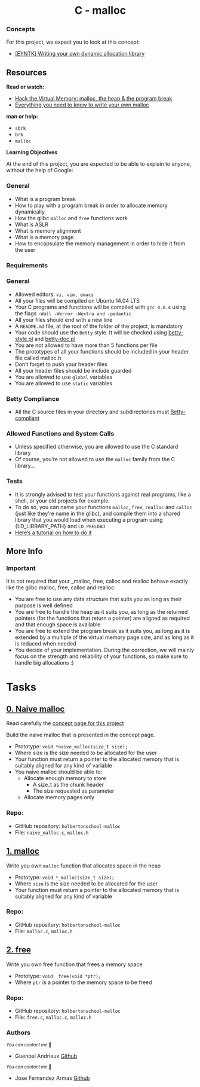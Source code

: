 <h1 align="center">C - malloc</h1>

### Concepts
For this project, we expect you to look at this concept:

* [[EYNTK] Writing your own dynamic allocation library](./EYNTK/README.md)

## Resources
**Read or watch:**

* [Hack the Virtual Memory: malloc, the heap & the program break](https://blog.holbertonschool.com/hack-the-virtual-memory-malloc-the-heap-the-program-break/)
* [Everything you need to know to write your own malloc](./Automatic_allocation.md)

**man or help:**

* `sbrk`
* `brk`
* `malloc`

**Learning Objectives**

At the end of this project, you are expected to be able to explain to anyone, without the help of Google:

### General
* What is a program break
* How to play with a program break in order to allocate memory dynamically
* How the glibc `malloc` and `free` functions work
* What is ASLR
* What is memory alignment
* What is a memory page
* How to encapsulate the memory management in order to hide it from the user

### Requirements
### General

* Allowed editors: `vi, vim, emacs`
* All your files will be compiled on Ubuntu 14.04 LTS
* Your C programs and functions will be compiled with `gcc 4.8.4` using the flags `-Wall -Werror -Wextra and -pedantic`
* All your files should end with a new line
* A `README.md` file, at the root of the folder of the project, is mandatory
* Your code should use the `Betty` style. It will be checked using [betty-style.pl](https://github.com/hs-hq/Betty/blob/main/betty-style.pl) and [betty-doc.pl](https://github.com/hs-hq/Betty/blob/main/betty-doc.pl)
* You are not allowed to have more than 5 functions per file
* The prototypes of all your functions should be included in your header file called malloc.h
* Don’t forget to push your header files
* All your header files should be include guarded
* You are allowed to use `global` variables
* You are allowed to use `static` variables

### Betty Compliance

* All the C source files in your directory and subdirectories must [Betty-compliant](https://intranet.hbtn.io/rltoken/abbd1E1RWALmHC6flq9S5w)

### Allowed Functions and System Calls

* Unless specified otherwise, you are allowed to use the C standard library
* Of course, you’re not allowed to use the `malloc` family from the C library…

### Tests

* It is strongly advised to test your functions against real programs, like a shell, or your old projects for example.
* To do so, you can name your functions `malloc`, `free`, `realloc` and `calloc` (just like they’re name in the glibc), and compile them into a shared library that you would load when executing a program using {LD_LIBRARY_PATH} and `LD_PRELOAD`
* [Here’s a tutorial on how to do it](https://www.cprogramming.com/tutorial/shared-libraries-linux-gcc.html)

## More Info

### Important
It is not required that your _malloc, free, calloc and realloc behave exactly like the glibc malloc, free, calloc and realloc:

* You are free to use any data structure that suits you as long as their purpose is well defined
* You are free to handle the heap as it suits you, as long as the returned pointers (for the functions that return a pointer) are aligned as required and that enough space is available
* You are free to extend the program break as it suits you, as long as it is extended by a multiple of the virtual memory page size, and as long as it is reduced when needed
* You decide of your implementation. During the correction, we will mainly focus on the strength and reliability of your functions, so make sure to handle big allocations :)

# Tasks

## [0. Naive malloc]()

Read carefully the [concept page for this project](https://intranet.hbtn.io/concepts/891)

Build the naive malloc that is presented in the concept page.

* Prototype: `void *naive_malloc(size_t size);`
* Where size is the size needed to be allocated for the user
* Your function must return a pointer to the allocated memory that is suitably aligned for any kind of variable
* You naive malloc should be able to:
	* Allocate enough memory to store
		* A size_t as the chunk header
		*	The size requested as parameter
	* Allocate memory pages only

### Repo:

* GitHub repository: `holbertonschool-malloc`
* File: `naive_malloc.c`, `malloc.h`


## [1. malloc]()

Write you own `malloc` function that allocates space in the heap

* Prototype: `void *_malloc(size_t size);`
* Where `size` is the size needed to be allocated for the user
* Your function must return a pointer to the allocated memory that is suitably aligned for any kind of variable

### Repo:

* GitHub repository: `holbertonschool-malloc`
* File: `malloc.c`, `malloc.h`

## [2. free]()

Write you own free function that frees a memory space

* Prototype: `void _free(void *ptr);`
* Where `ptr` is a pointer to the memory space to be freed

### Repo:

* GitHub repository: `holbertonschool-malloc`
* File: `free.c`, `malloc.c`, `malloc.h`


### Authors

<sub>_You can contact me_ 📩
* Guenoel Andrieux [Github](https://github.com/guenoel)

<sub>_You can contact me_ 📩
* Jose Fernandez Armas [Github](https://github.com/crasride)


